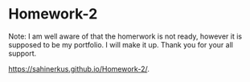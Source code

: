 # Homework-2
Note: I am well aware of that the homerwork is not ready, however it is supposed to be my portfolio. I will make it up. Thank you for your all support.

https://sahinerkus.github.io/Homework-2/.
